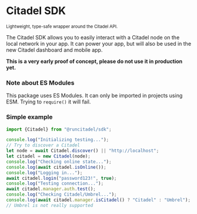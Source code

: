 # Citadel SDK

<small>Lightweight, type-safe wrapper around the Citadel API.</small>

The Citadel SDK allows you to easily interact with a Citadel node on the local network in your app.
It can power your app, but will also be used in the new Citadel dashboard and mobile app.


**This is a very early proof of concept, please do not use it in production yet.**

### Note about ES Modules

This package uses ES Modules. It can only be imported in projects using ESM. Trying to `require()` it will fail.


### Simple example

```JavaScript
import {Citadel} from "@runcitadel/sdk";

console.log("Initializing testing...");
// Try to discover a Citadel
let node = await Citadel.discover() || "http://localhost";
let citadel = new Citadel(node);
console.log("Checking online state...");
console.log(await citadel.isOnline());
console.log("Logging in...");
await citadel.login("password123!", true);
console.log("Testing connection...");
await citadel.manager.auth.test();
console.log("Checking Citadel/Umbrel...");
console.log(await citadel.manager.isCitadel() ? "Citadel" : "Umbrel");
// Umbrel is not really supported
```

